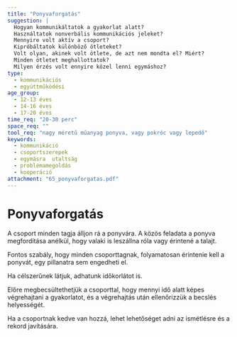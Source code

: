 ```yaml
---
title: "Ponyvaforgatás"
suggestion: | 
  Hogyan kommunikáltatok a gyakorlat alatt?
  Használtatok nonverbális kommunikációs jeleket?
  Mennyire volt aktív a csoport?
  Kipróbáltatok különböző ötleteket?
  Volt olyan, akinek volt ötlete, de azt nem mondta el? Miért?
  Minden ötletet meghallottatok?
  Milyen érzés volt ennyire közel lenni egymáshoz?
type:
  - kommunikációs
  - együttműködési
age_group:
  - 12-13 éves
  - 14-16 éves
  - 17-20 éves
time_req: "20-30 perc"
space_req: ""
tool_req: "nagy méretű műanyag ponyva, vagy pokróc vagy lepedő"
keywords: 
  - kommunikáció
  - csoportszerepek
  - egymásra  utaltság
  - problémamegoldás
  - kooperáció
attachment: "65_ponyvaforgatas.pdf"
---
```


# Ponyvaforgatás

A csoport minden tagja álljon rá a ponyvára. A közös feladata a ponyva megfordítása anélkül, hogy valaki is leszállna róla vagy érintené a talajt.

Fontos szabály, hogy minden csoporttagnak, folyamatosan érintenie kell a ponyvát, egy pillanatra sem engedheti el.

Ha célszerűnek látjuk, adhatunk időkorlátot is.

Előre megbecsültethetjük a csoporttal, hogy mennyi idő alatt képes végrehajtani a gyakorlatot, és a végrehajtás után ellenőrizzük a becslés helyességét.

Ha a csoportnak kedve van hozzá, lehet lehetőséget adni az ismétlésre és a rekord javítására.
  
  
